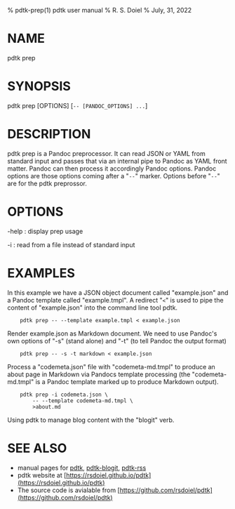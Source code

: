 % pdtk-prep(1) pdtk user manual
% R. S. Doiel
% July, 31, 2022

# NAME

pdtk prep

# SYNOPSIS

pdtk prep [OPTIONS] [`-- [PANDOC_OPTIONS] ...`]

# DESCRIPTION

pdtk prep is a Pandoc preprocessor. It can read JSON 
or YAML from standard input and passes that via an internal 
pipe to Pandoc as YAML front matter. Pandoc can then process it
accordingly Pandoc options. Pandoc options are those options
coming after a "`--`" marker. Options before "`--`" are for
the pdtk preprossor. 

# OPTIONS

-help
: display prep usage

-i
: read from a file instead of standard input

# EXAMPLES

In this example we have a JSON object document called
"example.json" and a Pandoc template called "example.tmpl".
A redirect "`<`" is used to pipe the content of "example.json"
into the command line tool pdtk.

```shell
    pdtk prep -- --template example.tmpl < example.json
```

Render example.json as Markdown document. We need to use
Pandoc's own options of "-s" (stand alone) and "-t" (to
tell Pandoc the output format)

```shell
    pdtk prep -- -s -t markdown < example.json
```

Process a "codemeta.json" file with "codemeta-md.tmpl" to
produce an about page in Markdown via Pandocs template
processing (the "codemeta-md.tmpl" is a Pandoc template
marked up to produce Markdown output).

```shell
    pdtk prep -i codemeta.json \
        -- --template codemeta-md.tmpl \
        >about.md
```

Using pdtk to manage blog content with the "blogit"
verb. 

# SEE ALSO

- manual pages for [pdtk](pdtk.1.html), [pdtk-blogit](pdtk-blogit.1.html), [pdtk-rss](pdtk-rss.1.html)
- pdtk website at [https://rsdoiel.github.io/pdtk](https://rsdoiel.github.io/pdtk)
- The source code is avialable from [https://github.com/rsdoiel/pdtk](https://github.com/rsdoiel/pdtk)



